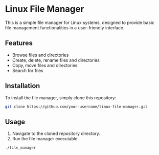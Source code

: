# Linux File Manager

This is a simple file manager for Linux systems, designed to provide basic file management functionalities in a user-friendly interface.

## Features

- Browse files and directories
- Create, delete, rename files and directories
- Copy, move files and directories
- Search for files

## Installation

To install the file manager, simply clone this repository:

```bash
git clone https://github.com/your-username/linux-file-manager.git
```

## Usage

1. Navigate to the cloned repository directory.
2. Run the file manager executable.

```bash
./file_manager
```
